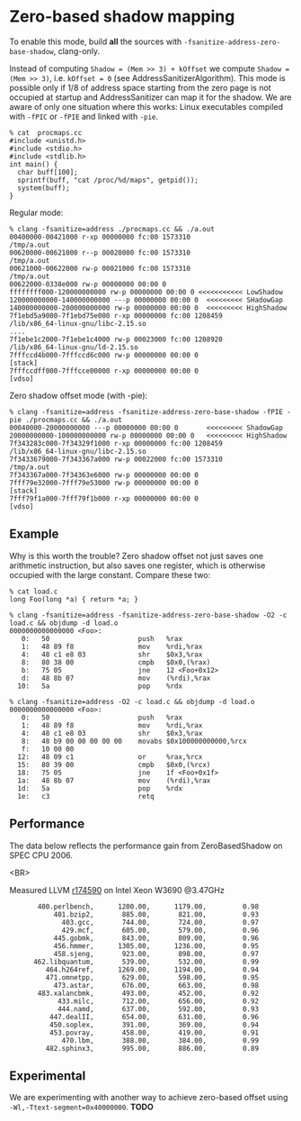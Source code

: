 
# Zero-based shadow mapping #

To enable this mode, build **all** the sources with `-fsanitize-address-zero-base-shadow`, clang-only.

Instead of computing `Shadow = (Mem >> 3) + kOffset` we compute `Shadow = (Mem >> 3)`, i.e. `kOffset = 0` (see AddressSanitizerAlgorithm).
This mode is possible only if 1/8 of address space starting from the zero page is not occupied at startup and AddressSanitizer can map it for the shadow.
We are aware of only one situation where this works: Linux executables compiled with `-fPIC` or `-fPIE` and linked with `-pie`.

```
% cat  procmaps.cc 
#include <unistd.h>
#include <stdio.h>
#include <stdlib.h>
int main() {
  char buff[100];
  sprintf(buff, "cat /proc/%d/maps", getpid());
  system(buff);
}
```

Regular mode:
```
% clang -fsanitize=address ./procmaps.cc && ./a.out 
00400000-00421000 r-xp 00000000 fc:00 1573310                            /tmp/a.out
00620000-00621000 r--p 00020000 fc:00 1573310                            /tmp/a.out
00621000-00622000 rw-p 00021000 fc:00 1573310                            /tmp/a.out
00622000-0338e000 rw-p 00000000 00:00 0 
ffffffff000-120000000000 rw-p 00000000 00:00 0 <<<<<<<<<<< LowShadow
120000000000-140000000000 ---p 00000000 00:00 0  <<<<<<<<< SHadowGap
140000000000-200000000000 rw-p 00000000 00:00 0  <<<<<<<<< HighShadow
7f1ebd5a9000-7f1ebd75e000 r-xp 00000000 fc:00 1208459                    /lib/x86_64-linux-gnu/libc-2.15.so
....
7f1ebe1c2000-7f1ebe1c4000 rw-p 00023000 fc:00 1208920                    /lib/x86_64-linux-gnu/ld-2.15.so
7fffccd4b000-7fffccd6c000 rw-p 00000000 00:00 0                          [stack]
7fffccdff000-7fffcce00000 r-xp 00000000 00:00 0                          [vdso]
```

Zero shadow offset mode (with -pie):

```
% clang -fsanitize=address -fsanitize-address-zero-base-shadow -fPIE -pie ./procmaps.cc && ./a.out 
00040000-20000000000 ---p 00000000 00:00 0       <<<<<<<<< ShadowGap
20000000000-100000000000 rw-p 00000000 00:00 0   <<<<<<<<< HighShadow
7f343283c000-7f34329f1000 r-xp 00000000 fc:00 1208459                    /lib/x86_64-linux-gnu/libc-2.15.so
7f3433679000-7f343367a000 rw-p 00022000 fc:00 1573310                    /tmp/a.out
7f343367a000-7f34363e6000 rw-p 00000000 00:00 0 
7fff79e32000-7fff79e53000 rw-p 00000000 00:00 0                          [stack]
7fff79f1a000-7fff79f1b000 r-xp 00000000 00:00 0                          [vdso]
```

## Example ##

Why is this worth the trouble?
Zero shadow offset not just saves one arithmetic instruction,
but also saves one register, which is otherwise occupied with the large constant. Compare these two:


```
% cat load.c 
long Foo(long *a) { return *a; }
```



```
% clang -fsanitize=address -fsanitize-address-zero-base-shadow -O2 -c load.c && objdump -d load.o
0000000000000000 <Foo>:
   0:	50                   	push   %rax
   1:	48 89 f8             	mov    %rdi,%rax
   4:	48 c1 e8 03          	shr    $0x3,%rax
   8:	80 38 00             	cmpb   $0x0,(%rax)
   b:	75 05                	jne    12 <Foo+0x12>
   d:	48 8b 07             	mov    (%rdi),%rax
  10:	5a                   	pop    %rdx
```
```
% clang -fsanitize=address -O2 -c load.c && objdump -d load.o
0000000000000000 <Foo>:
   0:	50                   	push   %rax
   1:	48 89 f8             	mov    %rdi,%rax
   4:	48 c1 e8 03          	shr    $0x3,%rax
   8:	48 b9 00 00 00 00 00 	movabs $0x100000000000,%rcx
   f:	10 00 00 
  12:	48 09 c1             	or     %rax,%rcx
  15:	80 39 00             	cmpb   $0x0,(%rcx)
  18:	75 05                	jne    1f <Foo+0x1f>
  1a:	48 8b 07             	mov    (%rdi),%rax
  1d:	5a                   	pop    %rdx
  1e:	c3                   	retq   
```

## Performance ##
The data below reflects the performance gain from ZeroBasedShadow on SPEC CPU 2006. 

&lt;BR&gt;


Measured LLVM [r174590](https://code.google.com/p/address-sanitizer/source/detail?r=174590) on Intel Xeon W3690 @3.47GHz

```
       400.perlbench,      1200.00,      1179.00,         0.98
           401.bzip2,       885.00,       821.00,         0.93
             403.gcc,       744.00,       724.00,         0.97
             429.mcf,       605.00,       579.00,         0.96
           445.gobmk,       843.00,       809.00,         0.96
           456.hmmer,      1305.00,      1236.00,         0.95
           458.sjeng,       923.00,       898.00,         0.97
      462.libquantum,       539.00,       532.00,         0.99
         464.h264ref,      1269.00,      1194.00,         0.94
         471.omnetpp,       629.00,       598.00,         0.95
           473.astar,       676.00,       663.00,         0.98
       483.xalancbmk,       493.00,       452.00,         0.92
            433.milc,       712.00,       656.00,         0.92
            444.namd,       637.00,       592.00,         0.93
          447.dealII,       654.00,       631.00,         0.96
          450.soplex,       391.00,       369.00,         0.94
          453.povray,       458.00,       419.00,         0.91
             470.lbm,       388.00,       384.00,         0.99
         482.sphinx3,       995.00,       886.00,         0.89
```


## Experimental ##
We are experimenting with another way to achieve zero-based offset using `-Wl,-Ttext-segment=0x40000000`. **TODO**